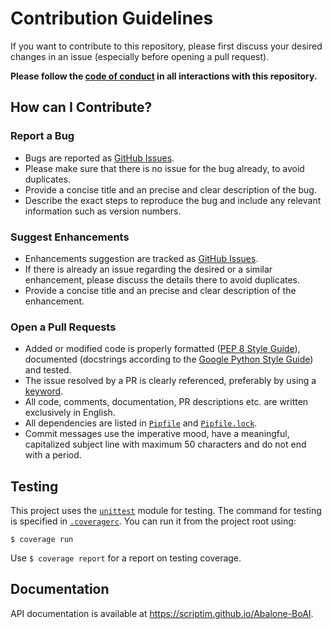 <!--
Copyright 2020 Scriptim (https://github.com/Scriptim)

Permission is hereby granted, free of charge, to any person obtaining a copy of this software and associated documentation files (the "Software"), to deal in the Software without restriction, including without limitation the rights to use, copy, modify, merge, publish, distribute, sublicense, and/or sell copies of the Software, and to permit persons to whom the Software is furnished to do so, subject to the following conditions:

The above copyright notice and this permission notice shall be included in all copies or substantial portions of the Software.

THE SOFTWARE IS PROVIDED "AS IS", WITHOUT WARRANTY OF ANY KIND, EXPRESS OR IMPLIED, INCLUDING BUT NOT LIMITED TO THE WARRANTIES OF MERCHANTABILITY, FITNESS FOR A PARTICULAR PURPOSE AND NONINFRINGEMENT. IN NO EVENT SHALL THE AUTHORS OR COPYRIGHT HOLDERS BE LIABLE FOR ANY CLAIM, DAMAGES OR OTHER LIABILITY, WHETHER IN AN ACTION OF CONTRACT, TORT OR OTHERWISE, ARISING FROM, OUT OF OR IN CONNECTION WITH THE SOFTWARE OR THE USE OR OTHER DEALINGS IN THE SOFTWARE.
-->

# Contribution Guidelines

If you want to contribute to this repository, please first discuss your desired changes in an issue (especially before opening a pull request).

**Please follow the [code of conduct](./CODE_OF_CONDUCT.md) in all interactions with this repository.**

## How can I Contribute?

### Report a Bug

- Bugs are reported as [GitHub Issues](https://github.com/Scriptim/Abalone-BoAI/issues).
- Please make sure that there is no issue for the bug already, to avoid duplicates.
- Provide a concise title and an precise and clear description of the bug.
- Describe the exact steps to reproduce the bug and include any relevant information such as version numbers.

### Suggest Enhancements

- Enhancements suggestion are tracked as [GitHub Issues](https://github.com/Scriptim/Abalone-BoAI/issues).
- If there is already an issue regarding the desired or a similar enhancement, please discuss the details there to avoid duplicates.
- Provide a concise title and an precise and clear description of the enhancement.

### Open a Pull Requests

- Added or modified code is properly formatted ([PEP 8 Style Guide](https://www.python.org/dev/peps/pep-0008/)), documented (docstrings according to the [Google Python Style Guide](https://github.com/google/styleguide/blob/gh-pages/pyguide.md#38-comments-and-docstrings)) and tested.
- The issue resolved by a PR is clearly referenced, preferably by using a [keyword](https://help.github.com/en/github/managing-your-work-on-github/linking-a-pull-request-to-an-issue#linking-a-pull-request-to-an-issue-using-a-keyword).
- All code, comments, documentation, PR descriptions etc. are written exclusively in English.
- All dependencies are listed in [`Pipfile`](./Pipfile) and [`Pipfile.lock`](./Pipfile.lock).
- Commit messages use the imperative mood, have a meaningful, capitalized subject line with maximum 50 characters and do not end with a period. 

## Testing

This project uses the [`unittest`](https://docs.python.org/3/library/unittest.html) module for testing. The command for testing is specified in [`.coveragerc`](./.coveragerc). You can run it from the project root using:

    $ coverage run
    
Use `$ coverage report` for a report on testing coverage.

## Documentation

API documentation is available at <https://scriptim.github.io/Abalone-BoAI>.
